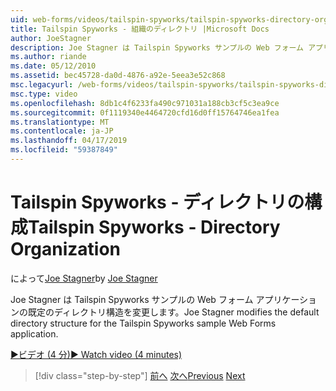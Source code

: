 ```yaml
---
uid: web-forms/videos/tailspin-spyworks/tailspin-spyworks-directory-organization
title: Tailspin Spyworks - 組織のディレクトリ |Microsoft Docs
author: JoeStagner
description: Joe Stagner は Tailspin Spyworks サンプルの Web フォーム アプリケーションの既定のディレクトリ構造を変更します。
ms.author: riande
ms.date: 05/12/2010
ms.assetid: bec45728-da0d-4876-a92e-5eea3e52c868
msc.legacyurl: /web-forms/videos/tailspin-spyworks/tailspin-spyworks-directory-organization
msc.type: video
ms.openlocfilehash: 8db1c4f6233fa490c971031a188cb3cf5c3ea9ce
ms.sourcegitcommit: 0f1119340e4464720cfd16d0ff15764746ea1fea
ms.translationtype: MT
ms.contentlocale: ja-JP
ms.lasthandoff: 04/17/2019
ms.locfileid: "59387849"
---
```

# <a name="tailspin-spyworks---directory-organization"></a><span data-ttu-id="19a5c-103">Tailspin Spyworks - ディレクトリの構成</span><span class="sxs-lookup"><span data-stu-id="19a5c-103">Tailspin Spyworks - Directory Organization</span></span>

<span data-ttu-id="19a5c-104">によって[Joe Stagner](https://github.com/JoeStagner)</span><span class="sxs-lookup"><span data-stu-id="19a5c-104">by [Joe Stagner](https://github.com/JoeStagner)</span></span>

<span data-ttu-id="19a5c-105">Joe Stagner は Tailspin Spyworks サンプルの Web フォーム アプリケーションの既定のディレクトリ構造を変更します。</span><span class="sxs-lookup"><span data-stu-id="19a5c-105">Joe Stagner modifies the default directory structure for the Tailspin Spyworks sample Web Forms application.</span></span>

[<span data-ttu-id="19a5c-106">&#9654;ビデオ (4 分)</span><span class="sxs-lookup"><span data-stu-id="19a5c-106">&#9654; Watch video (4 minutes)</span></span>](https://channel9.msdn.com/Blogs/ASP-NET-Site-Videos/tailspin-spyworks-directory-organization)

> [!div class="step-by-step"]
> <span data-ttu-id="19a5c-107">[前へ](tailspin-spyworks-intro-ui-and-edm.md)
> [次へ](tailspin-spyworks-category-menu.md)</span><span class="sxs-lookup"><span data-stu-id="19a5c-107">[Previous](tailspin-spyworks-intro-ui-and-edm.md)
[Next](tailspin-spyworks-category-menu.md)</span></span>
